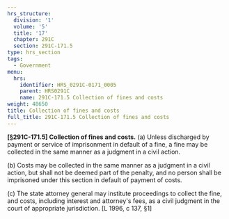 ```yaml
---
hrs_structure:
  division: '1'
  volume: '5'
  title: '17'
  chapter: 291C
  section: 291C-171.5
type: hrs_section
tags:
  - Government
menu:
  hrs:
    identifier: HRS_0291C-0171_0005
    parent: HRS0291C
    name: 291C-171.5 Collection of fines and costs
weight: 48650
title: Collection of fines and costs
full_title: 291C-171.5 Collection of fines and costs
---
```

**[§291C-171.5] Collection of fines and costs.** (a) Unless discharged by payment or service of imprisonment in default of a fine, a fine may be collected in the same manner as a judgment in a civil action.

(b) Costs may be collected in the same manner as a judgment in a civil action, but shall not be deemed part of the penalty, and no person shall be imprisoned under this section in default of payment of costs.

(c) The state attorney general may institute proceedings to collect the fine, and costs, including interest and attorney's fees, as a civil judgment in the court of appropriate jurisdiction. [L 1996, c 137, §1]